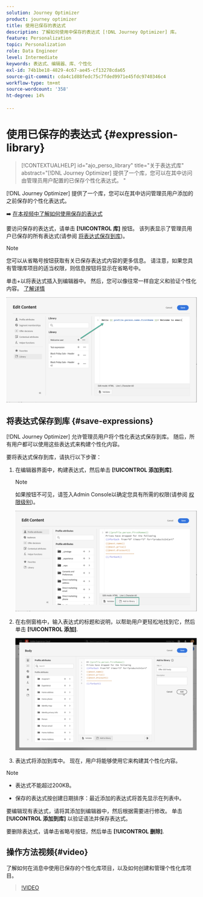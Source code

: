 ```yaml
---
solution: Journey Optimizer
product: journey optimizer
title: 使用已保存的表达式
description: 了解如何使用中保存的表达式 [!DNL Journey Optimizer] 库。
feature: Personalization
topic: Personalization
role: Data Engineer
level: Intermediate
keywords: 表达式、编辑器、库、个性化
exl-id: 74b1be18-4829-4c67-ae45-cf13278cda65
source-git-commit: cda4c1d88fedc75c7fded9971e45fdc9740346c4
workflow-type: tm+mt
source-wordcount: '358'
ht-degree: 14%

---
```


# 使用已保存的表达式 {#expression-library}

>[!CONTEXTUALHELP]
>id="ajo_perso_library"
>title="关于表达式库"
>abstract="[!DNL Journey Optimizer] 提供了一个库，您可以在其中访问由管理员用户配置的已保存个性化表达式。 "

[!DNL Journey Optimizer] 提供了一个库，您可以在其中访问管理员用户添加的之前保存的个性化表达式。

➡️ [在本视频中了解如何使用保存的表达式](#video-preview)

要访问保存的表达式，请单击 **[!UICONTROL 库]** 按钮。 该列表显示了管理员用户已保存的所有表达式(请参阅 [将表达式保存到库](#save-expressions))。

>[!NOTE]
>
>您可以从省略号按钮获取有关已保存表达式内容的更多信息。 请注意，如果您具有管理库项目的适当权限，则信息按钮将显示在省略号中。

单击+以将表达式插入到编辑器中。 然后，您可以像往常一样自定义和验证个性化内容。 [了解详情](../personalization/personalization-build-expressions.md)

![](assets/library-add.png)

## 将表达式保存到库 {#save-expressions}

[!DNL Journey Optimizer] 允许管理员用户将个性化表达式保存到库。 随后，所有用户都可以使用这些表达式来构建个性化内容。

要将表达式保存到库，请执行以下步骤：

1. 在编辑器界面中，构建表达式，然后单击 **[!UICONTROL 添加到库]**.

   >[!NOTE]
   >
   >如果按钮不可见，请签入Admin Console以确定您具有所需的权限(请参阅 [权限级别](../administration/high-low-permissions.md))。

   ![](assets/library-save.png)

1. 在右侧窗格中，输入表达式的标题和说明，以帮助用户更轻松地找到它，然后单击 **[!UICONTROL 添加]**.

   ![](assets/add-expression.png)

1. 表达式将添加到库中。 现在，用户将能够使用它来构建其个性化内容。


>[!NOTE]
>
>* 表达式不能超过200KB。
>
>* 保存的表达式按创建日期排序：最近添加的表达式将首先显示在列表中。


要编辑现有表达式，请将其添加到编辑器中，然后根据需要进行修改。 单击 **[!UICONTROL 添加到库]** 以验证语法并保存表达式。

要删除表达式，请单击省略号按钮，然后单击 **[!UICONTROL 删除]**.

## 操作方法视频{#video}

了解如何在消息中使用已保存的个性化库项目，以及如何创建和管理个性化库项目。

>[!VIDEO](https://video.tv.adobe.com/v/340941?quality=12)

